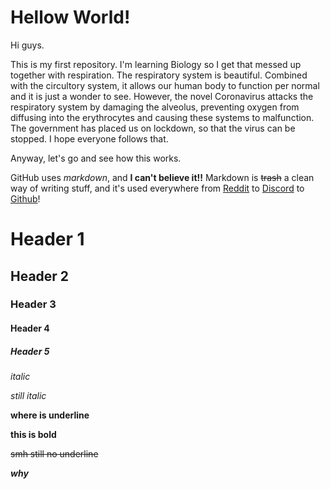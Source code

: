 # Hellow World!

Hi guys.

This is my first repository. I'm learning Biology so I get that messed up together with respiration. The respiratory system is beautiful. Combined with the circultory system, it allows our human body to function per normal and it is just a wonder to see. However, the novel Coronavirus attacks the respiratory system by damaging the alveolus, preventing oxygen from diffusing into the erythrocytes and causing these systems to malfunction. The government has placed us on lockdown, so that the virus can be stopped. I hope everyone follows that.

Anyway, let's go and see how this works. 

GitHub uses _markdown_, and **I can't believe it!!** Markdown is ~~trash~~ a clean way of writing stuff, and it's used everywhere from [Reddit](https://reddit.com) to [Discord](https://discordapp.com) to [Github](https://github.com)!

# Header 1
## Header 2
### Header 3
#### Header 4
##### Header 5

*italic*

_still italic_

__where is underline__

**this is bold**

~~smh still no underline~~

***why***
